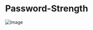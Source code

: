 # Password-Strength

![Image](https://github.com/user-attachments/assets/9d683bff-a43f-400e-9f45-f2210e5b5e03)
